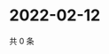 # 2022-02-12

共 0 条

<!-- BEGIN WEIBO -->
<!-- 最后更新时间 Sat Feb 12 2022 12:17:50 GMT+0800 (China Standard Time) -->

<!-- END WEIBO -->
